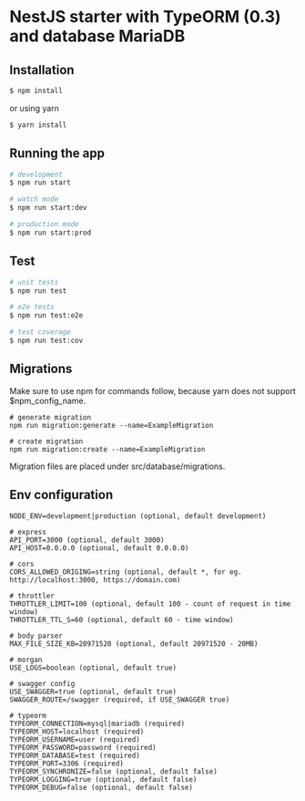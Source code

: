 # NestJS starter with TypeORM (0.3) and database MariaDB

## Installation

```bash
$ npm install
```

or using yarn

```bash
$ yarn install
```

## Running the app

```bash
# development
$ npm run start

# watch mode
$ npm run start:dev

# production mode
$ npm run start:prod
```

## Test

```bash
# unit tests
$ npm run test

# e2e tests
$ npm run test:e2e

# test coverage
$ npm run test:cov
```

## Migrations

Make sure to use npm for commands follow, because yarn does not support $npm_config_name.

```
# generate migration
npm run migration:generate --name=ExampleMigration

# create migration
npm run migration:create --name=ExampleMigration
```

Migration files are placed under src/database/migrations.

## Env configuration

```
NODE_ENV=development|production (optional, default development)
```

```
# express
API_PORT=3000 (optional, default 3000)
API_HOST=0.0.0.0 (optional, default 0.0.0.0)
```

```
# cors
CORS_ALLOWED_ORIGING=string (optional, default *, for eg. http://localhost:3000, https://domain.com)
```

```
# throttler
THROTTLER_LIMIT=100 (optional, default 100 - count of request in time window)
THROTTLER_TTL_S=60 (optional, default 60 - time window)
```

```
# body parser
MAX_FILE_SIZE_KB=20971520 (optional, default 20971520 - 20MB)
```

```
# morgan
USE_LOGS=boolean (optional, default true)
```

```
# swagger config
USE_SWAGGER=true (optional, default true)
SWAGGER_ROUTE=/swagger (required, if USE_SWAGGER true)
```

```
# typeorm
TYPEORM_CONNECTION=mysql|mariadb (required)
TYPEORM_HOST=localhost (required)
TYPEORM_USERNAME=user (required)
TYPEORM_PASSWORD=password (required)
TYPEORM_DATABASE=test (required)
TYPEORM_PORT=3306 (required)
TYPEORM_SYNCHRONIZE=false (optional, default false)
TYPEORM_LOGGING=true (optional, default false)
TYPEORM_DEBUG=false (optional, default false)
```
